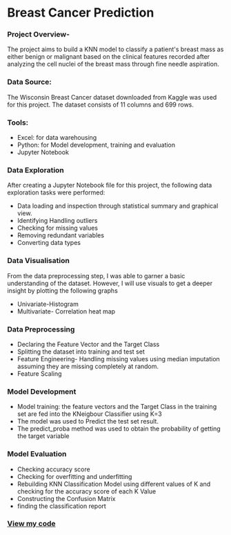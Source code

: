 # Breast Cancer Prediction

### Project Overview-
The project aims to build a KNN model to classify a patient's breast mass as either benign or malignant based on the clinical features recorded after analyzing the cell nuclei of the breast mass through fine needle aspiration.

### Data Source:
The Wisconsin Breast Cancer dataset downloaded from Kaggle was used for this project. The dataset consists of 11 columns and 699 rows.

### Tools: 
- Excel: for data warehousing
- Python: for Model development, training and evaluation
- Jupyter Notebook

### Data Exploration

After creating a Jupyter Notebook file for this project, the following data exploration tasks were performed:
- Data loading and inspection through statistical summary and graphical view.
- Identifying Handling outliers
- Checking for missing values
- Removing redundant variables
- Converting data types

### Data Visualisation

From the data preprocessing step, I was able to garner a basic understanding of the dataset. However, I will use visuals to get a deeper insight by plotting the following graphs
- Univariate-Histogram
- Multivariate- Correlation heat map

### Data Preprocessing
- Declaring the Feature Vector and the Target Class
- Splitting the dataset into training and test set
- Feature Engineering- Handling missing values using median imputation assuming they are missing completely at random.
- Feature Scaling

### Model Development
- Model training: the feature vectors and the Target Class in the training set are fed into the KNeigbour Classifier using K=3
- The model was used to Predict the test set result.
- The predict_proba method was used to obtain the probability of getting the target variable

### Model Evaluation
- Checking accuracy score
- Checking for overfitting and underfitting
- Rebuilding KNN Classification Model using different values of K and checking for the accuracy score of each K Value
- Constructing the Confusion Matrix
- finding the classification report

### [View my code](https://github.com/AdeyanjuPearl/Breast_Cancer_Prediction/blob/main/Breast%20Cancer%20Prediction.ipynb)
 
